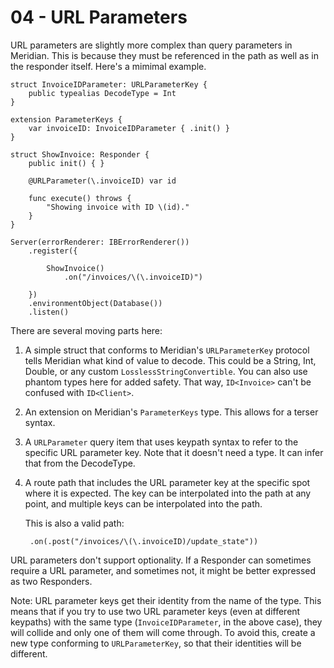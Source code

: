 # 04 - URL Parameters

URL parameters are slightly more complex than query parameters in Meridian. This is because they must be referenced in the path as well as in the responder itself. Here's a  mimimal example.

    struct InvoiceIDParameter: URLParameterKey {
        public typealias DecodeType = Int
    }
    
    extension ParameterKeys {
        var invoiceID: InvoiceIDParameter { .init() }
    }
    
    struct ShowInvoice: Responder {
        public init() { }
    
        @URLParameter(\.invoiceID) var id
        
        func execute() throws {
            "Showing invoice with ID \(id)."
        }
    }

    Server(errorRenderer: IBErrorRenderer())
        .register({
            
            ShowInvoice()
                .on("/invoices/\(\.invoiceID)")
            
        })
        .environmentObject(Database())
        .listen()

There are several moving parts here:

1. A simple struct that conforms to Meridian's `URLParameterKey` protocol tells Meridian what kind of value to decode. This could be a String, Int, Double, or any custom `LosslessStringConvertible`. You can also use phantom types here for added safety. That way, `ID<Invoice>` can't be confused with `ID<Client>`.
2. An extension on Meridian's `ParameterKeys` type. This allows for a terser syntax.
3. A `URLParameter` query item that uses keypath syntax to refer to the specific URL parameter key. Note that it doesn't need a type. It can infer that from the DecodeType.
4. A route path that includes the URL parameter key at the specific spot where it is expected. The key can be interpolated into the path at any point, and multiple keys can be interpolated into the path.

    This is also a valid path:

        .on(.post("/invoices/\(\.invoiceID)/update_state"))

URL parameters don't support optionality. If a Responder can sometimes require a URL parameter, and sometimes not, it might be better expressed as two Responders.

Note: URL parameter keys get their identity from the name of the type. This means that if you try to use two URL parameter keys (even at different keypaths) with the same type (`InvoiceIDParameter`, in the above case), they will collide and only one of them will come through. To avoid this, create a new type conforming to `URLParameterKey`, so that their identities will be different.